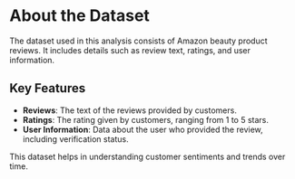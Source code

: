 # About the Dataset

The dataset used in this analysis consists of Amazon beauty product reviews. It includes details such as review text, ratings, and user information.

## Key Features
- **Reviews**: The text of the reviews provided by customers.
- **Ratings**: The rating given by customers, ranging from 1 to 5 stars.
- **User Information**: Data about the user who provided the review, including verification status.

This dataset helps in understanding customer sentiments and trends over time.
